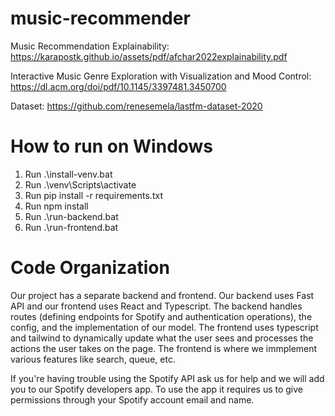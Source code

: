# music-recommender
Music Recommendation Explainability: https://karapostk.github.io/assets/pdf/afchar2022explainability.pdf

Interactive Music Genre Exploration with Visualization and Mood Control: https://dl.acm.org/doi/pdf/10.1145/3397481.3450700

Dataset: https://github.com/renesemela/lastfm-dataset-2020

# How to run on Windows
1. Run .\install-venv.bat
2. Run .\venv\Scripts\activate
3. Run pip install -r requirements.txt
4. Run npm install
5. Run .\run-backend.bat
6. Run .\run-frontend.bat

# Code Organization
Our project has a separate backend and frontend. Our backend uses Fast API and our frontend uses React and Typescript. The backend handles routes (defining endpoints for Spotify and authentication operations), the config, and the implementation of our model. The frontend uses typescript and tailwind to dynamically update what the user sees and processes the actions the user takes on the page. The frontend is where we immplement various features like search, queue, etc.

If you're having trouble using the Spotify API ask us for help and we will add you to our Spotify developers app. To use the app it requires us to give permissions through your Spotify account email and name.
